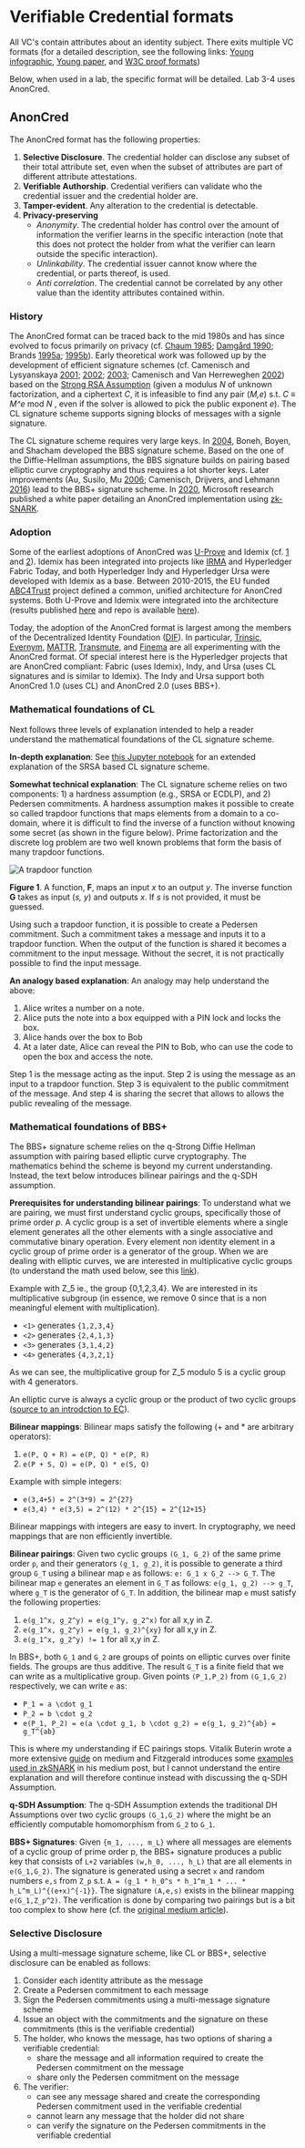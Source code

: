 # Verifiable Credential formats

All VC's contain attributes about an identity subject. There exits multiple VC formats (for a detailed description, see the following links: [Young infographic](https://github.com/PeterAltmann/SSIdemo/blob/main/VC_formats/Verifiable-Credentials-Flavors-Explained-Infographic.pdf), [Young paper](https://github.com/PeterAltmann/SSIdemo/blob/main/VC_formats/Verifiable-Credentials-Flavors-Explained.pdf), and [W3C proof formats](https://www.w3.org/TR/vc-imp-guide/#proof-formats))

Below, when used in a lab, the specific format will be detailed. Lab 3-4 uses AnonCred.

## AnonCred

The AnonCred format has the following properties:

1. **Selective Disclosure**. The credential holder can disclose any subset of their total attribute set, even when the subset of attributes are part of different attribute attestations.
2. **Verifiable Authorship**. Credential verifiers can validate who the credential issuer and the credential holder are.
3. **Tamper-evident**. Any alteration to the credential is detectable.
4. **Privacy-preserving**
   - *Anonymity*. The credential holder has control over the amount of information the verifier learns in the specific interaction (note that this does not protect the holder from what the verifier can learn outside the specific interaction).
   - *Unlinkability*. The credential issuer cannot know where the credential, or parts thereof, is used.
   - *Anti correlation*. The credential cannot be correlated by any other value than the identity attributes contained within.

### History

The AnonCred format can be traced back to the mid 1980s and has since evolved to focus primarily on privacy (cf. [Chaum 1985](https://doi.org/10.1145/4372.4373); [Damgård 1990](https://doi.org/10.1007/0-387-34799-2_26); Brands [1995a](https://dl.acm.org/doi/abs/10.5555/1755009.1755034); [1995b](https://citeseerx.ist.psu.edu/viewdoc/summary?doi=10.1.1.30.2008)). Early theoretical work was followed up by the development of efficient signature schemes (cf. Camenisch and Lysyanskaya [2001](https://eprint.iacr.org/2001/019.pdf); [2002](https://cs.brown.edu/people/alysyans/papers/camlys02.pdf); [2003](http://cs.brown.edu/people/alysyans/papers/camlys02b.pdf); Camenisch and Van Herreweghen [2002](https://dl.acm.org/doi/10.1145/586110.586114)) based on the [Strong RSA Assumption](https://en.wikipedia.org/wiki/Strong_RSA_assumption) (given a modulus *N* of unknown factorization, and a ciphertext *C*, it is infeasible to find any pair (*M,e*) s.t. *C* ≡ *M^e* mod *N* , even if the solver is allowed to pick the public exponent *e*). The CL signature scheme supports signing blocks of messages with a signle signature.

The CL signature scheme requires very large keys. In [2004](https://crypto.stanford.edu/~dabo/pubs/papers/groupsigs.pdf), Boneh, Boyen, and Shacham developed the BBS signature scheme. Based on the one of the Diffie-Hellman assumptions, the BBS signature builds on pairing based elliptic curve cryptography and thus requires a lot shorter keys. Later improvements (Au, Susilo, Mu [2006](https://link.springer.com/chapter/10.1007%2F11832072_8); Camenisch, Drijvers, and Lehmann [2016](https://eprint.iacr.org/2016/663)) lead to the BBS+ signature scheme. In [2020](https://github.com/decentralized-identity/snark-credentials/blob/master/whitepaper.pdf), Microsoft research published a white paper detailing an AnonCred implementation using [zk-SNARK](https://eprint.iacr.org/2019/550.pdf).

### Adoption

Some of the earliest adoptions of AnonCred was [U-Prove](https://www.microsoft.com/en-us/research/project/u-prove/?from=https%3A%2F%2Fresearch.microsoft.com%2Fen-us%2Fprojects%2Fu-prove) and Idemix (cf. [1](https://idemix.wordpress.com/) and [2](https://github.com/IBM/idemix)). Idemix has been integrated into projects like [IRMA](https://irma.app/) and Hyperledger Fabric Today, and both Hyperledger Indy and Hyperledger Ursa were developed with Idemix as a base. Between 2010-2015, the EU funded [ABC4Trust](https://abc4trust.eu/index.php) project defined a common, unified architecture for AnonCred systems. Both U-Prove and Idemix were integrated into the architecture (results published [here](https://abc4trust.eu/index.php/pub) and repo is available [here](https://github.com/p2abcengine/p2abcengine)).

Today, the adoption of the AnonCred format is largest among the members of the Decentralized Identity Foundation ([DIF](https://identity.foundation/)). In particular, [Trinsic](https://trinsic.id/), [Evernym](https://www.evernym.com/), [MATTR](https://mattr.global/), [Transmute](https://www.transmute.industries/), and [Finema](https://finema.co/) are all experimenting with the AnonCred format. Of special interest here is the Hyperledger projects that are AnonCred compliant: Fabric (uses Idemix), Indy, and Ursa (uses CL signatures and is similar to Idemix). The Indy and Ursa support both AnonCred 1.0 (uses CL) and AnonCred 2.0 (uses BBS+).

### Mathematical foundations of CL

Next follows three levels of explanation intended to help a reader understand the mathematical foundations of the CL signature scheme.

**In-depth explanation**:
See [this Jupyter notebook](https://github.com/PeterAltmann/SSIdemo/blob/main/VC_formats/math_CL.ipynb) for an extended explanation of the SRSA based CL signature scheme.

**Somewhat technical explanation**:
The CL signature scheme relies on two components: 1) a hardness assumption (e.g., SRSA or ECDLP), and 2) Pedersen commitments. A hardness assumption makes it possible to create so called trapdoor functions that maps elements from a domain to a co-domain, where it is difficult to find the inverse of a function without knowing some secret (as shown in the figure below). Prime factorization and the discrete log problem are two well known problems that form the basis of many trapdoor functions.

![A trapdoor function](https://github.com/PeterAltmann/SSIdemo/blob/main/VC_formats/functionGF.svg)

**Figure 1**. A function, **F**, maps an input *x* to an output *y*. The inverse function **G** takes as input (*s, y*) and outputs *x*. If *s* is not provided, it must be guessed.

Using such a trapdoor function, it is possible to create a Pedersen commitment. Such a commitment takes a message and inputs it to a trapdoor function. When the output of the function is shared it becomes a commitment to the input message. Without the secret, it is not practically possible to find the input message.

**An analogy based explanation**:
An analogy may help understand the above:

1. Alice writes a number on a note.
2. Alice puts the note into a box equipped with a PIN lock and locks the box.
3. Alice hands over the box to Bob
4. At a later date, Alice can reveal the PIN to Bob, who can use the code to open the box and access the note.

Step 1 is the message acting as the input. Step 2 is using the message as an input to a trapdoor function. Step 3 is equivalent to the public commitment of the message. And step 4 is sharing the secret that allows to allows the public revealing of the message.

### Mathematical foundations of BBS+

The BBS+ signature scheme relies on the q-Strong Diffie Hellman assumption with pairing based elliptic curve cryptography. The mathematics behind the scheme is beyond my current understanding. Instead, the text below introduces bilinear pairings and the q-SDH assumption.

**Prerequisites for understanding bilinear pairings**:
To understand what we are pairing, we must first understand cyclic groups, specifically those of prime order *p*. A cyclic group is a set of invertible elements where a single element generates all the other elements with a single associative and commutative binary operation. Every element non identity element in a cyclic group of prime order is a generator of the group. When we are dealing with elliptic curves, we are interested in multiplicative cyclic groups (to understand the math used below, see this [link](https://www.khanacademy.org/computing/computer-science/cryptography#modarithmetic)).

Example with Z_5 ie., the group {0,1,2,3,4}. We are interested in its multiplicative subgroup (in essence, we remove 0 since that is a non meaningful element with multiplication).

* `<1>` generates `{1,2,3,4}`
* `<2>` generates `{2,4,1,3}`
* `<3>` generates `{3,1,4,2}`
* `<4>` generates `{4,3,2,1}`

As we can see, the multiplicative group for Z_5 modulo 5 is a cyclic group with 4 generators.

An elliptic curve is always a cyclic group or the product of two cyclic groups ([source to an introdction to EC](https://www.math.brown.edu/johsilve/Presentations/WyomingEllipticCurve.pdf)).

**Bilinear mappings**:
Bilinear maps satisfy the following (+ and * are arbitrary operators):

1. `e(P, Q + R) = e(P, Q) * e(P, R)`
2. `e(P + S, Q) = e(P, Q) * e(S, Q)`

Example with simple integers:
* `e(3,4+5) = 2^(3*9) = 2^{27}`
* `e(3,4) * e(3,5) = 2^(12) * 2^{15} = 2^{12+15}`

Bilinear mappings with integers are easy to invert. In cryptography, we need mappings that are non efficiently invertible.

**Bilinear pairings**:
Given two cyclic groups `(G_1, G_2)` of the same prime order `p`, and their generators `(g_1, g_2)`, it is possible to generate a third group `G_T` using a bilinear map `e` as follows: `e: G_1 x G_2 --> G_T`. The bilinear map `e` generates an element in `G_T` as follows: `e(g_1, g_2) --> g_T`, where `g_T` is the generator of `G_T`. In addition, the bilinear map `e` must satisfy the following properties:

1. `e(g_1^x, g_2^y) = e(g_1^y, g_2^x)` for all x,y in Z.
2. `e(g_1^x, g_2^y) = e(g_1, g_2)^{xy}` for all x,y in Z.
3. `e(g_1^x, g_2^y) != 1` for all x,y in Z.

In BBS+, both `G_1` and `G_2` are groups of points on elliptic curves over finite fields. The groups are thus additive. The result `G_T` is a finite field that we can write as a multiplicative group. Given points `(P_1,P_2)` from `(G_1,G_2)` respectively, we can write `e` as:

* `P_1 = a \cdot g_1`
* `P_2 = b \cdot g_2`
* `e(P_1, P_2) = e(a \cdot g_1, b \cdot g_2) = e(g_1, g_2)^{ab} = g_T^{ab}`

This is where my understanding if EC pairings stops. Vitalik Buterin wrote a more extensive [guide](https://medium.com/@VitalikButerin/exploring-elliptic-curve-pairings-c73c1864e627) on medium and Fitzgerald introduces some [examples used in zkSNARK](https://blog.statebox.org/elliptic-curve-pairings-213131769fac) in his medium post, but I cannot understand the entire explanation and will therefore continue instead with discussing the q-SDH Assumption.

**q-SDH Assumption**:
The q-SDH Assumption extends the traditional DH Assumptions over two cyclic groups `(G_1,G_2)` where the might be an efficiently computable homomorphism from `G_2` to `G_1`.

**BBS+ Signatures**:
Given `{m_1, ..., m_L}` where all messages are elements of a cyclic group of prime order p, the BBS+ signature produces a public key that consists of `L+2` variables `(w,h_0, ..., h_L)` that are all elements in `e(G_1,G_2)`. The signature is generated using a secret `x` and random numbers `e,s` from `Z_p` s.t. `A = (g_1 * h_0^s * h_1^m_1 * ... * h_L^m_L)^{(e+x)^{-1}}`. The signature `(A,e,s)` exists in the bilinear mapping `e(G_1,Z_p^2)`. The verification is done by comparing two pairings but is a bit too complex to show here (cf. the [original medium article](https://medium.com/finema/anonymous-credential-part-3-bbs-signature-26797721ca74)).

### Selective Disclosure

Using a multi-message signature scheme, like CL or BBS+, selective disclosure can be enabled as follows:

1. Consider each identity attribute as the message
2. Create a Pedersen commitment to each message
3. Sign the Pedersen commitments using a multi-message signature scheme
4. Issue an object with the commitments and the signature on these commitments (this is the verifiable credential)
5. The holder, who knows the message, has two options of sharing a verifiable credential:
    * share the message and all information required to create the Pedersen commitment on the message
    * share only the Pedersen commitment on the message
6. The verifier:
    * can see any message shared and create the corresponding Pedersen commitment used in the verifiable credential
    * cannot learn any message that the holder did not share
    * can verify the signature on the Pedersen commitments in the verifiable credential
